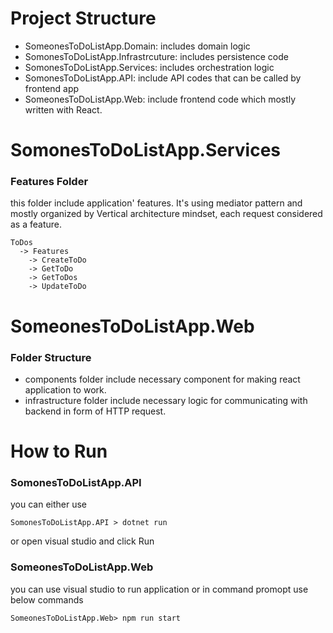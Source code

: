 # Project Structure
- SomeonesToDoListApp.Domain: includes domain logic 
- SomonesToDoListApp.Infrastrcuture: includes persistence code
- SomonesToDoListApp.Services: includes orchestration logic
- SomonesToDoListApp.API: include API codes that can be called by frontend app
- SomeonesToDoListApp.Web: include frontend code which mostly written with React.

# SomonesToDoListApp.Services
### Features Folder
this folder include application' features. It's using mediator pattern and mostly organized by Vertical architecture mindset, each request considered as a feature.

    ToDos
      -> Features
        -> CreateToDo
        -> GetToDo
        -> GetToDos
        -> UpdateToDo

# SomeonesToDoListApp.Web
### Folder Structure
 - components folder include necessary component for making react application to work.
 - infrastructure folder include necessary logic for communicating with backend in form of HTTP request.

# How to Run
### SomonesToDoListApp.API
you can either use 
    
    SomonesToDoListApp.API > dotnet run
or open visual studio and click Run

### SomeonesToDoListApp.Web
you can use visual studio to run application or in command promopt use
below commands

    SomeonesToDoListApp.Web> npm run start
    
